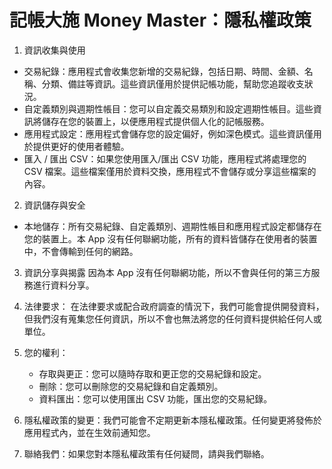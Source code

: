 # 記帳大施 Money Master：隱私權政策

1. 資訊收集與使用

- 交易紀錄：應用程式會收集您新增的交易紀錄，包括日期、時間、金額、名稱、分類、備註等資訊。這些資訊僅用於提供記帳功能，幫助您追蹤收支狀況。
- 自定義類別與週期性帳目：您可以自定義交易類別和設定週期性帳目。這些資訊將儲存在您的裝置上，以便應用程式提供個人化的記帳服務。
- 應用程式設定：應用程式會儲存您的設定偏好，例如深色模式。這些資訊僅用於提供更好的使用者體驗。
- 匯入 / 匯出 CSV：如果您使用匯入/匯出 CSV 功能，應用程式將處理您的 CSV 檔案。這些檔案僅用於資料交換，應用程式不會儲存或分享這些檔案的內容。

2. 資訊儲存與安全

- 本地儲存：所有交易紀錄、自定義類別、週期性帳目和應用程式設定都儲存在您的裝置上。本 App 沒有任何聯網功能，所有的資料皆儲存在使用者的裝置中，不會傳輸到任何的網路。

3. 資訊分享與揭露
   因為本 App 沒有任何聯網功能，所以不會與任何的第三方服務進行資料分享。
4. 法律要求：
   在法律要求或配合政府調查的情況下，我們可能會提供開發資料，但我們沒有蒐集您任何資訊，所以不會也無法將您的任何資料提供給任何人或單位。
5. 您的權利：

   - 存取與更正：您可以隨時存取和更正您的交易紀錄和設定。
   - 刪除：您可以刪除您的交易紀錄和自定義類別。
   - 資料匯出：您可以使用匯出 CSV 功能，匯出您的交易紀錄。
6. 隱私權政策的變更：我們可能會不定期更新本隱私權政策。任何變更將發佈於應用程式內，並在生效前通知您。
7. 聯絡我們：如果您對本隱私權政策有任何疑問，請與我們聯絡。
